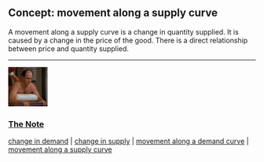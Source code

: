 ## Concept: movement along a supply curve

A movement along a supply curve is a change in quantity supplied. It is caused by a change in the price of the good. There is a direct relationship between price and quantity supplied.

<hr>
<div class="clip-listing">
<img src="media/icons/note.jpg" alt="The Note icon">

### [The Note](/clip/18/)

[change in demand](/concept/change-in-demand/) | [change in supply](/concept/change-in-supply/) | [movement along a demand curve](/concept/movement-along-a-demand-curve/) | [movement along a supply curve](/concept/movement-along-a-supply-curve/)
</div>

